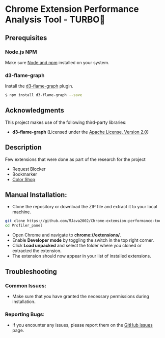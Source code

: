 # Chrome Extension Performance Analysis Tool - TURBO🐌


## Prerequisites
### Node.js NPM
Make sure [Node and npm](https://nodejs.org/en/download/package-manager)  installed on your system.

### d3-flame-graph
Install the [d3-flame-graph](https://github.com/spiermar/d3-flame-graph) plugin.

```bash
$ npm install d3-flame-graph --save
```
## Acknowledgments

This project makes use of the following third-party libraries:

- **d3-flame-graph** (Licensed under the [Apache License, Version 2.0](http://www.apache.org/licenses/LICENSE-2.0))
## Description

Few extensions that were done as part of the research for the project

- Request Blocker
- Bookmarker
- [Color Shop](https://github.com/MJava2002/Extension/tree/612b3e989de595b57c4b3dbec37731ad7b28df45)

## Manual Installation:
- Clone the repository or download the ZIP file and extract it to your local machine.
```bash
git clone https://github.com/MJava2002/Chrome-extension-performance-tools.git
cd Profiler_panel
```
- Open Chrome and navigate to **chrome://extensions/**.
- Enable **Developer mode** by toggling the switch in the top right corner.
- Click **Load unpacked** and select the folder where you cloned or extracted the extension.
- The extension should now appear in your list of installed extensions.

## Troubleshooting
### Common Issues:
- Make sure that you have granted the necessary permissions during installation.

### Reporting Bugs:
- If you encounter any issues, please report them on the [GitHub Issues](https://github.com/MJava2002/Extension/issues) page.
